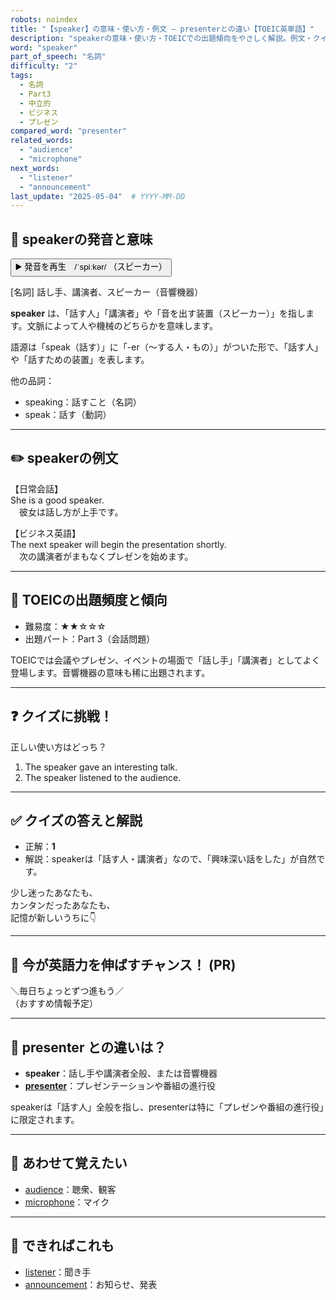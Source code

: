 ```yaml
---
robots: noindex
title: "【speaker】の意味・使い方・例文 ― presenterとの違い【TOEIC英単語】"
description: "speakerの意味・使い方・TOEICでの出題傾向をやさしく解説。例文・クイズ付きでpresenterとの違いもわかりやすく学べます。"
word: "speaker"
part_of_speech: "名詞"
difficulty: "2"
tags:
  - 名詞
  - Part3
  - 中立的
  - ビジネス
  - プレゼン
compared_word: "presenter"
related_words:
  - "audience"
  - "microphone"
next_words:
  - "listener"
  - "announcement"
last_update: "2025-05-04"  # YYYY-MM-DD
---
```


## 🔰 speakerの発音と意味

<button class="play-audio" onclick="playTTS('speaker')">
  <span class="play-audio-main">
    ▶️ 発音を再生　/ˈspiːkər/
  </span>
  <span class="play-audio-sub">
    （スピーカー）
  </span>
</button>

[名詞] 話し手、講演者、スピーカー（音響機器）

**speaker** は、「話す人」「講演者」や「音を出す装置（スピーカー）」を指します。文脈によって人や機械のどちらかを意味します。

語源は「speak（話す）」に「-er（～する人・もの）」がついた形で、「話す人」や「話すための装置」を表します。

他の品詞：  
- speaking：話すこと（名詞）
- speak：話す（動詞）

---

## ✏️ speakerの例文

【日常会話】  
She is a good speaker.  
　彼女は話し方が上手です。

【ビジネス英語】  
The next speaker will begin the presentation shortly.  
　次の講演者がまもなくプレゼンを始めます。

---

## 🎯 TOEICの出題頻度と傾向

- 難易度：★★☆☆☆
- 出題パート：Part 3（会話問題）

TOEICでは会議やプレゼン、イベントの場面で「話し手」「講演者」としてよく登場します。音響機器の意味も稀に出題されます。

---

## ❓ クイズに挑戦！

正しい使い方はどっち？

1. The speaker gave an interesting talk.  
2. The speaker listened to the audience.

---

## ✅ クイズの答えと解説

- 正解：**1**
- 解説：speakerは「話す人・講演者」なので、「興味深い話をした」が自然です。

少し迷ったあなたも、  
カンタンだったあなたも、  
記憶が新しいうちに👇️

---

## 🚀 今が英語力を伸ばすチャンス！ (PR)

<div class="info-center">
＼毎日ちょっとずつ進もう／<br>  
（おすすめ情報予定）
</div>

---

## 🤔  presenter との違いは？

- **speaker**：話し手や講演者全般、または音響機器
- **[presenter](/word/presenter)**：プレゼンテーションや番組の進行役

speakerは「話す人」全般を指し、presenterは特に「プレゼンや番組の進行役」に限定されます。

---

## 🧩 あわせて覚えたい

- [audience](/word/audience)：聴衆、観客
- [microphone](/word/microphone)：マイク

---

## 📖 できればこれも

- [listener](/word/listener)：聞き手
- [announcement](/word/announcement)：お知らせ、発表

<!-- cvid: aid45_bid11 -->
